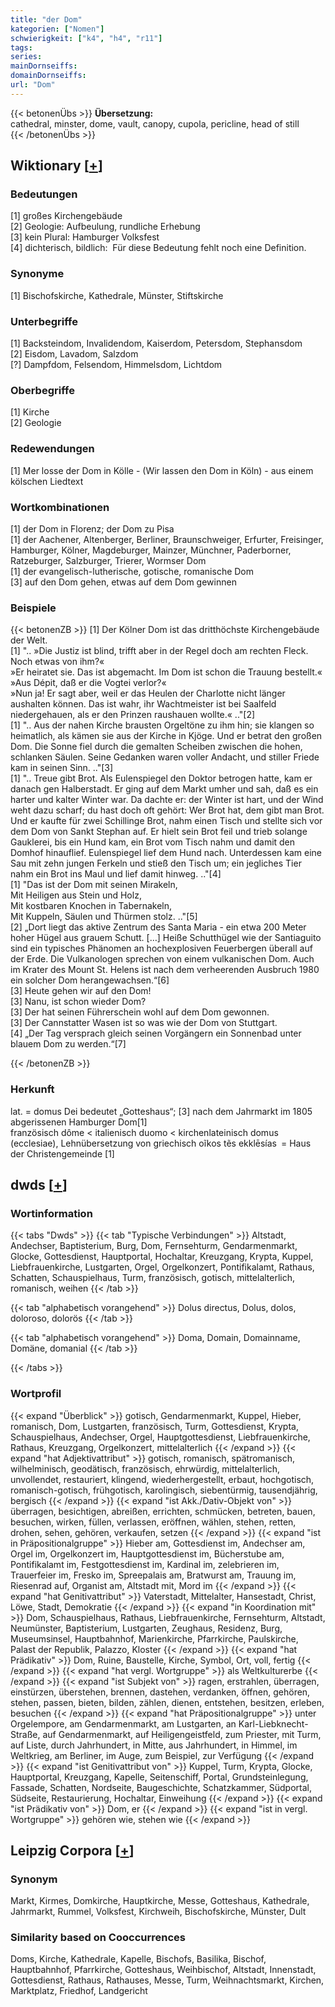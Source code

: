```yaml
---
title: "der Dom"
kategorien: ["Nomen"]
schwierigkeit: ["k4", "h4", "r11"]
tags:
series:
mainDornseiffs:
domainDornseiffs:
url: "Dom"
---
```


{{< betonenÜbs >}}
**Übersetzung:**  
cathedral, minster, dome, vault, canopy, cupola, pericline, head of still  
{{< /betonenÜbs >}}

## Wiktionary [[+](https://de.wiktionary.org/wiki/Dom)]

### Bedeutungen
[1] großes Kirchengebäude  
[2] Geologie: Aufbeulung, rundliche Erhebung  
[3] kein Plural: Hamburger Volksfest  
[4] dichterisch, bildlich:  Für diese Bedeutung fehlt noch eine Definition.  

### Synonyme
[1] Bischofskirche, Kathedrale, Münster, Stiftskirche  

### Unterbegriffe
[1] Backsteindom, Invalidendom, Kaiserdom, Petersdom, Stephansdom  
[2] Eisdom, Lavadom, Salzdom  
[?] Dampfdom, Felsendom, Himmelsdom, Lichtdom  

### Oberbegriffe
[1] Kirche  
[2] Geologie  

### Redewendungen
[1] Mer losse der Dom in Kölle - (Wir lassen den Dom in Köln) - aus einem kölschen Liedtext  

### Wortkombinationen
[1] der Dom in Florenz; der Dom zu Pisa  
[1] der Aachener, Altenberger, Berliner, Braunschweiger, Erfurter, Freisinger, Hamburger, Kölner, Magdeburger, Mainzer, Münchner, Paderborner, Ratzeburger, Salzburger, Trierer, Wormser Dom  
[1] der evangelisch-lutherische, gotische, romanische Dom  
[3] auf den Dom gehen, etwas auf dem Dom gewinnen  

### Beispiele
{{< betonenZB >}}
[1] Der Kölner Dom ist das dritthöchste Kirchengebäude der Welt.  
[1] ".. »Die Justiz ist blind, trifft aber in der Regel doch am rechten Fleck. Noch etwas von ihm?«  
»Er heiratet sie. Das ist abgemacht. Im Dom ist schon die Trauung bestellt.«  
»Aus Dépit, daß er die Vogtei verlor?«  
»Nun ja! Er sagt aber, weil er das Heulen der Charlotte nicht länger aushalten können. Das ist wahr, ihr Wachtmeister ist bei Saalfeld niedergehauen, als er den Prinzen raushauen wollte.« .."[2]  
[1] ".. Aus der nahen Kirche brausten Orgeltöne zu ihm hin; sie klangen so heimatlich, als kämen sie aus der Kirche in Kjöge. Und er betrat den großen Dom. Die Sonne fiel durch die gemalten Scheiben zwischen die hohen, schlanken Säulen. Seine Gedanken waren voller Andacht, und stiller Friede kam in seinen Sinn. .."[3]  
[1] ".. Treue gibt Brot. Als Eulenspiegel den Doktor betrogen hatte, kam er danach gen Halberstadt. Er ging auf dem Markt umher und sah, daß es ein harter und kalter Winter war. Da dachte er: der Winter ist hart, und der Wind weht dazu scharf; du hast doch oft gehört: Wer Brot hat, dem gibt man Brot. Und er kaufte für zwei Schillinge Brot, nahm einen Tisch und stellte sich vor dem Dom von Sankt Stephan auf. Er hielt sein Brot feil und trieb solange Gauklerei, bis ein Hund kam, ein Brot vom Tisch nahm und damit den Domhof hinauflief. Eulenspiegel lief dem Hund nach. Unterdessen kam eine Sau mit zehn jungen Ferkeln und stieß den Tisch um; ein jegliches Tier nahm ein Brot ins Maul und lief damit hinweg. .."[4]  
[1] "Das ist der Dom mit seinen Mirakeln,  
Mit Heiligen aus Stein und Holz,  
Mit kostbaren Knochen in Tabernakeln,  
Mit Kuppeln, Säulen und Thürmen stolz. .."[5]  
[2] „Dort liegt das aktive Zentrum des Santa Maria - ein etwa 200 Meter hoher Hügel aus grauem Schutt. […] Heiße Schutthügel wie der Santiaguito sind ein typisches Phänomen an hochexplosiven Feuerbergen überall auf der Erde. Die Vulkanologen sprechen von einem vulkanischen Dom. Auch im Krater des Mount St. Helens ist nach dem verheerenden Ausbruch 1980 ein solcher Dom herangewachsen.“[6]  
[3] Heute gehen wir auf den Dom!  
[3] Nanu, ist schon wieder Dom?  
[3] Der hat seinen Führerschein wohl auf dem Dom gewonnen.  
[3] Der Cannstatter Wasen ist so was wie der Dom von Stuttgart.  
[4] „Der Tag versprach gleich seinen Vorgängern ein Sonnenbad unter blauem Dom zu werden.“[7]  

{{< /betonenZB >}}
### Herkunft
lat. = domus Dei bedeutet „Gotteshaus“; [3] nach dem Jahrmarkt im 1805 abgerissenen Hamburger Dom[1]  
französisch dôme < italienisch duomo < kirchenlateinisch domus (ecclesiae), Lehnübersetzung von griechisch oĩkos tẽs ekklēsías = Haus der Christengemeinde [1]  



## dwds [[+](https://www.dwds.de/wb/Dom)]

### Wortinformation
{{< tabs "Dwds" >}}
{{< tab "Typische Verbindungen" >}}
Altstadt, Andechser, Baptisterium, Burg, Dom, Fernsehturm, Gendarmenmarkt, Glocke, Gottesdienst, Hauptportal, Hochaltar, Kreuzgang, Krypta, Kuppel, Liebfrauenkirche, Lustgarten, Orgel, Orgelkonzert, Pontifikalamt, Rathaus, Schatten, Schauspielhaus, Turm, französisch, gotisch, mittelalterlich, romanisch, weihen
{{< /tab >}}

{{< tab "alphabetisch vorangehend" >}}
Dolus directus, Dolus, dolos, doloroso, dolorös
{{< /tab >}}

{{< tab "alphabetisch vorangehend" >}}
Doma, Domain, Domainname, Domäne, domanial
{{< /tab >}}

{{< /tabs >}}

### Wortprofil
{{< expand "Überblick" >}} gotisch, Gendarmenmarkt, Kuppel, Hieber, romanisch, Dom, Lustgarten, französisch, Turm, Gottesdienst, Krypta, Schauspielhaus, Andechser, Orgel, Hauptgottesdienst, Liebfrauenkirche, Rathaus, Kreuzgang, Orgelkonzert, mittelalterlich {{< /expand >}}
{{< expand "hat Adjektivattribut" >}} gotisch, romanisch, spätromanisch, wilhelminisch, geodätisch, französisch, ehrwürdig, mittelalterlich, unvollendet, restauriert, klingend, wiederhergestellt, erbaut, hochgotisch, romanisch-gotisch, frühgotisch, karolingisch, siebentürmig, tausendjährig, bergisch {{< /expand >}}
{{< expand "ist Akk./Dativ-Objekt von" >}} überragen, besichtigen, abreißen, errichten, schmücken, betreten, bauen, besuchen, wirken, füllen, verlassen, eröffnen, wählen, stehen, retten, drohen, sehen, gehören, verkaufen, setzen {{< /expand >}}
{{< expand "ist in Präpositionalgruppe" >}} Hieber am, Gottesdienst im, Andechser am, Orgel im, Orgelkonzert im, Hauptgottesdienst im, Bücherstube am, Pontifikalamt im, Festgottesdienst im, Kardinal im, zelebrieren im, Trauerfeier im, Fresko im, Spreepalais am, Bratwurst am, Trauung im, Riesenrad auf, Organist am, Altstadt mit, Mord im {{< /expand >}}
{{< expand "hat Genitivattribut" >}} Vaterstadt, Mittelalter, Hansestadt, Christ, Löwe, Stadt, Demokratie {{< /expand >}}
{{< expand "in Koordination mit" >}} Dom, Schauspielhaus, Rathaus, Liebfrauenkirche, Fernsehturm, Altstadt, Neumünster, Baptisterium, Lustgarten, Zeughaus, Residenz, Burg, Museumsinsel, Hauptbahnhof, Marienkirche, Pfarrkirche, Paulskirche, Palast der Republik, Palazzo, Kloster {{< /expand >}}
{{< expand "hat Prädikativ" >}} Dom, Ruine, Baustelle, Kirche, Symbol, Ort, voll, fertig {{< /expand >}}
{{< expand "hat vergl. Wortgruppe" >}} als Weltkulturerbe {{< /expand >}}
{{< expand "ist Subjekt von" >}} ragen, erstrahlen, überragen, einstürzen, überstehen, brennen, dastehen, verdanken, öffnen, gehören, stehen, passen, bieten, bilden, zählen, dienen, entstehen, besitzen, erleben, besuchen {{< /expand >}}
{{< expand "hat Präpositionalgruppe" >}} unter Orgelempore, am Gendarmenmarkt, am Lustgarten, an Karl-Liebknecht-Straße, auf Gendarmenmarkt, auf Heiligengeistfeld, zum Priester, mit Turm, auf Liste, durch Jahrhundert, in Mitte, aus Jahrhundert, in Himmel, im Weltkrieg, am Berliner, im Auge, zum Beispiel, zur Verfügung {{< /expand >}}
{{< expand "ist Genitivattribut von" >}} Kuppel, Turm, Krypta, Glocke, Hauptportal, Kreuzgang, Kapelle, Seitenschiff, Portal, Grundsteinlegung, Fassade, Schatten, Nordseite, Baugeschichte, Schatzkammer, Südportal, Südseite, Restaurierung, Hochaltar, Einweihung {{< /expand >}}
{{< expand "ist Prädikativ von" >}} Dom, er {{< /expand >}}
{{< expand "ist in vergl. Wortgruppe" >}} gehören wie, stehen wie {{< /expand >}}

## Leipzig Corpora [[+](https://corpora.uni-leipzig.de/en/res?word=Dom&corpusId=deu_newscrawl-public_2018)]


### Synonym
Markt, Kirmes, Domkirche, Hauptkirche, Messe, Gotteshaus, Kathedrale, Jahrmarkt, Rummel, Volksfest, Kirchweih, Bischofskirche, Münster, Dult


### Similarity based on Cooccurrences
Doms, Kirche, Kathedrale, Kapelle, Bischofs, Basilika, Bischof, Hauptbahnhof, Pfarrkirche, Gotteshaus, Weihbischof, Altstadt, Innenstadt, Gottesdienst, Rathaus, Rathauses, Messe, Turm, Weihnachtsmarkt, Kirchen, Marktplatz, Friedhof, Landgericht

